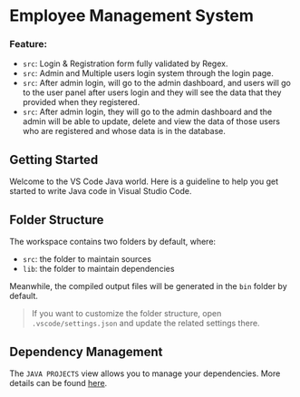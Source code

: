 # Employee Management System

### Feature: 

- `src`: Login & Registration form fully validated by Regex. 
- `src`: Admin and Multiple users login system through the login page.
- `src`: After admin login, will go to the admin dashboard, and users will go to the user panel after users login and they will see the data that they provided when they registered.
- `src`: After admin login, they will go to the admin dashboard and the admin will be able to update, delete and view the data of those users who are registered and whose data is in the database.

## Getting Started

Welcome to the VS Code Java world. Here is a guideline to help you get started to write Java code in Visual Studio Code.

## Folder Structure

The workspace contains two folders by default, where:

- `src`: the folder to maintain sources
- `lib`: the folder to maintain dependencies

Meanwhile, the compiled output files will be generated in the `bin` folder by default.

> If you want to customize the folder structure, open `.vscode/settings.json` and update the related settings there.

## Dependency Management

The `JAVA PROJECTS` view allows you to manage your dependencies. More details can be found [here](https://github.com/microsoft/vscode-java-dependency#manage-dependencies).
